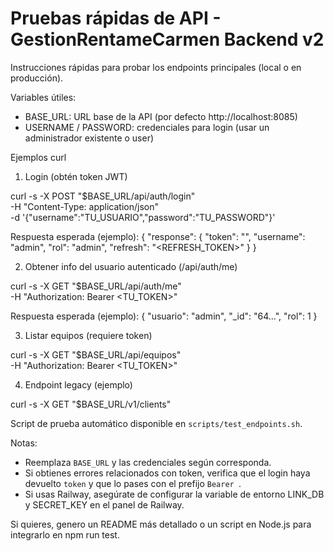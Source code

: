 # Pruebas rápidas de API - GestionRentameCarmen Backend v2

Instrucciones rápidas para probar los endpoints principales (local o en producción).

Variables útiles:
- BASE_URL: URL base de la API (por defecto http://localhost:8085)
- USERNAME / PASSWORD: credenciales para login (usar un administrador existente o user)

Ejemplos curl

1) Login (obtén token JWT)

curl -s -X POST "$BASE_URL/api/auth/login" \
  -H "Content-Type: application/json" \
  -d '{"username":"TU_USUARIO","password":"TU_PASSWORD"}'

Respuesta esperada (ejemplo):
{
  "response": {
    "token": "<JWT>",
    "username": "admin",
    "rol": "admin",
    "refresh": "<REFRESH_TOKEN>"
  }
}

2) Obtener info del usuario autenticado (/api/auth/me)

curl -s -X GET "$BASE_URL/api/auth/me" \
  -H "Authorization: Bearer <TU_TOKEN>"

Respuesta esperada (ejemplo):
{
  "usuario": "admin",
  "_id": "64...",
  "rol": 1
}

3) Listar equipos (requiere token)

curl -s -X GET "$BASE_URL/api/equipos" \
  -H "Authorization: Bearer <TU_TOKEN>"

4) Endpoint legacy (ejemplo)

curl -s -X GET "$BASE_URL/v1/clients"

Script de prueba automático disponible en `scripts/test_endpoints.sh`.

Notas:
- Reemplaza `BASE_URL` y las credenciales según corresponda.
- Si obtienes errores relacionados con token, verifica que el login haya devuelto `token` y que lo pases con el prefijo `Bearer `.
- Si usas Railway, asegúrate de configurar la variable de entorno LINK_DB y SECRET_KEY en el panel de Railway.

Si quieres, genero un README más detallado o un script en Node.js para integrarlo en npm run test.
